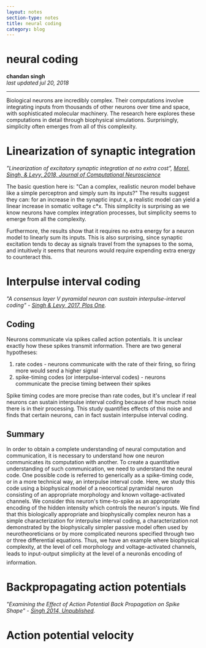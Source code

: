 ```yaml
---
layout: notes
section-type: notes
title: neural coding
category: blog
---
```



# neural coding
**chandan singh**  
*last updated jul 20, 2018*

---


Biological neurons are incredibly complex. Their computations involve integrating inputs from thousands of other neurons over time and space, with sophisticated molecular machinery. The research here explores these computations in detail through biophysical simulations. Surprisingly, simplicity often emerges from all of this complexity.

# Linearization of synaptic integration

*"Linearization of excitatory synaptic integration at no extra cost", <a color="#219AB3" href="http://rdcu.be/FDUo"> Morel, Singh, & Levy, 2018, Journal of Computational Neuroscience</a>*

The basic question here is: "Can a complex, realistic neuron model behave like a simple perceptron and simply sum its inputs?" The results suggest they can: for an increase in the synaptic input x, a realistic model can yield a linear increase in somatic voltage c*x. This simplicity is surprising as we know neurons have complex integration processes, but simplicity seems to emerge from all the complexity.

Furthermore, the results show that it requires no extra energy for a neuron model to linearly sum its inputs. This is also surprising, since synaptic excitation tends to decay as signals travel from the synapses to the soma, and intuitively it seems that neurons would require expending extra energy to counteract this.

# Interpulse interval coding

*"A consensus layer V pyramidal neuron can sustain interpulse-interval coding" -  <a color="#219AB3" href="http://journals.plos.org/plosone/article?id=10.1371/journal.pone.0180839"> Singh & Levy, 2017, Plos One</a>.*

## Coding
Neurons communicate via spikes called action potentials. It is unclear exactly how these spikes transmit information. There are two general hypotheses: 
    
1. rate codes - neurons communicate with the rate of their firing, so firing more would send a higher signal 
2. spike-timing codes (or interpulse-interval codes) - neurons communicate the precise timing between their spikes

Spike timing codes are more precise than rate codes, but it's unclear if real neurons can sustain interpulse interval coding because of how much noise there is in their processing. This study quantifies effects of this noise and finds that certain neurons, can in fact sustain interpulse interval coding.

## Summary
In order to obtain a complete understanding of neural computation and communication, it is necessary to understand how one neuron communicates its computation with another. To create a quantitative understanding of such communication, we need to understand the neural code. One possible code is referred to generically as a spike-timing code, or in a more technical way, an interpulse interval code. Here, we study this code using a biophysical model of a neocortical pyramidal neuron consisting of an appropriate morphology and known voltage-activated channels. We consider this neuron's time-to-spike as an appropriate encoding of the hidden intensity which controls the neuron's inputs. We find that this biologically appropriate and biophysically complex neuron has a simple characterization for interpulse interval coding, a characterization not demonstrated by the biophysically simpler passive model often used by neurotheoreticians or by more complicated neurons specified through two or three differential equations. Thus, we have an example where biophysical complexity, at the level of cell morphology and voltage-activated channels, leads to input-output simplicity at the level of a neuronâs encoding of information.

# Backpropagating action potentials

*"Examining the Effect of Action Potential Back Propagation on Spike Shape" - <a color="#219AB3" href="/assets/singh_14_dendrite_backprop.pdf"> Singh 2014, Unpublished</a>.*

# Action potential velocity